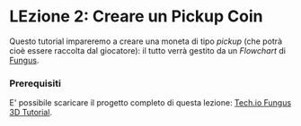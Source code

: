 # LEzione 2: Creare un Pickup Coin

Questo tutorial impareremo a creare una moneta di tipo _pickup_ (che potrà cioè essere raccolta dal giocatore): il tutto verrà gestito da un _Flowchart_ di [Fungus](http://fungusgames.com/).

### Prerequisiti

E' possibile scaricare il progetto completo di questa lezione: [Tech.io Fungus 3D Tutorial](https://github.com/marcosecchi/techio-fungus-3d-tutorial/archive/part_02.zip).
